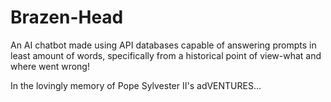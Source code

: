 # Brazen-Head

An AI chatbot made using API databases capable of answering prompts in least amount of words, specifically from a historical point of view-what and where went wrong!




In the lovingly memory of Pope Sylvester II's adVENTURES...
